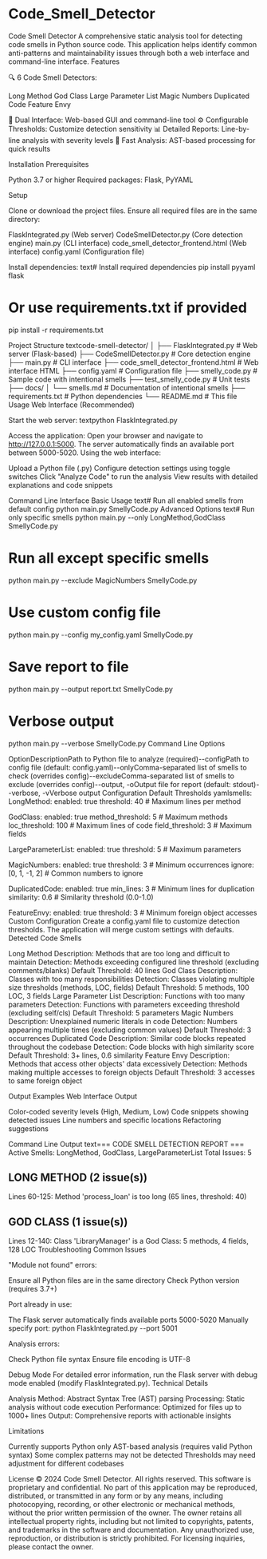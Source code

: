 # Code_Smell_Detector
Code Smell Detector
A comprehensive static analysis tool for detecting code smells in Python source code. This application helps identify common anti-patterns and maintainability issues through both a web interface and command-line interface.
Features

🔍 6 Code Smell Detectors:

Long Method
God Class
Large Parameter List
Magic Numbers
Duplicated Code
Feature Envy


🎯 Dual Interface: Web-based GUI and command-line tool
⚙️ Configurable Thresholds: Customize detection sensitivity
📊 Detailed Reports: Line-by-line analysis with severity levels
🚀 Fast Analysis: AST-based processing for quick results

Installation
Prerequisites

Python 3.7 or higher
Required packages: Flask, PyYAML

Setup

Clone or download the project files.
Ensure all required files are in the same directory:

FlaskIntegrated.py (Web server)
CodeSmellDetector.py (Core detection engine)
main.py (CLI interface)
code_smell_detector_frontend.html (Web interface)
config.yaml (Configuration file)


Install dependencies:
text# Install required dependencies
pip install pyyaml flask

# Or use requirements.txt if provided
pip install -r requirements.txt


Project Structure
textcode-smell-detector/
│
├── FlaskIntegrated.py     # Web server (Flask-based)
├── CodeSmellDetector.py   # Core detection engine
├── main.py                # CLI interface
├── code_smell_detector_frontend.html  # Web interface HTML
├── config.yaml            # Configuration file
├── smelly_code.py         # Sample code with intentional smells
├── test_smelly_code.py    # Unit tests
├── docs/
│   └── smells.md          # Documentation of intentional smells
├── requirements.txt       # Python dependencies
└── README.md              # This file
Usage
Web Interface (Recommended)

Start the web server:
textpython FlaskIntegrated.py

Access the application: Open your browser and navigate to http://127.0.0.1:5000.
The server automatically finds an available port between 5000-5020.
Using the web interface:

Upload a Python file (.py)
Configure detection settings using toggle switches
Click "Analyze Code" to run the analysis
View results with detailed explanations and code snippets



Command Line Interface
Basic Usage
text# Run all enabled smells from default config
python main.py SmellyCode.py
Advanced Options
text# Run only specific smells
python main.py --only LongMethod,GodClass SmellyCode.py

# Run all except specific smells  
python main.py --exclude MagicNumbers SmellyCode.py

# Use custom config file
python main.py --config my_config.yaml SmellyCode.py

# Save report to file
python main.py --output report.txt SmellyCode.py

# Verbose output
python main.py --verbose SmellyCode.py
Command Line Options

































OptionDescription<file>Path to Python file to analyze (required)--configPath to config file (default: config.yaml)--onlyComma-separated list of smells to check (overrides config)--excludeComma-separated list of smells to exclude (overrides config)--output, -oOutput file for report (default: stdout)--verbose, -vVerbose output
Configuration
Default Thresholds
yamlsmells:
  LongMethod:
    enabled: true
    threshold: 40      # Maximum lines per method
    
  GodClass:
    enabled: true
    method_threshold: 5    # Maximum methods
    loc_threshold: 100     # Maximum lines of code
    field_threshold: 3     # Maximum fields
    
  LargeParameterList:
    enabled: true
    threshold: 5       # Maximum parameters
    
  MagicNumbers:
    enabled: true
    threshold: 3       # Minimum occurrences
    ignore: [0, 1, -1, 2]  # Common numbers to ignore
    
  DuplicatedCode:
    enabled: true
    min_lines: 3       # Minimum lines for duplication
    similarity: 0.6    # Similarity threshold (0.0-1.0)
    
  FeatureEnvy:
    enabled: true
    threshold: 3       # Minimum foreign object accesses
Custom Configuration
Create a config.yaml file to customize detection thresholds. The application will merge custom settings with defaults.
Detected Code Smells

Long Method
Description: Methods that are too long and difficult to maintain
Detection: Methods exceeding configured line threshold (excluding comments/blanks)
Default Threshold: 40 lines
God Class
Description: Classes with too many responsibilities
Detection: Classes violating multiple size thresholds (methods, LOC, fields)
Default Threshold: 5 methods, 100 LOC, 3 fields
Large Parameter List
Description: Functions with too many parameters
Detection: Functions with parameters exceeding threshold (excluding self/cls)
Default Threshold: 5 parameters
Magic Numbers
Description: Unexplained numeric literals in code
Detection: Numbers appearing multiple times (excluding common values)
Default Threshold: 3 occurrences
Duplicated Code
Description: Similar code blocks repeated throughout the codebase
Detection: Code blocks with high similarity score
Default Threshold: 3+ lines, 0.6 similarity
Feature Envy
Description: Methods that access other objects' data excessively
Detection: Methods making multiple accesses to foreign objects
Default Threshold: 3 accesses to same foreign object

Output Examples
Web Interface Output

Color-coded severity levels (High, Medium, Low)
Code snippets showing detected issues
Line numbers and specific locations
Refactoring suggestions

Command Line Output
text=== CODE SMELL DETECTION REPORT ===
Active Smells: LongMethod, GodClass, LargeParameterList
Total Issues: 5

LONG METHOD (2 issue(s))
---
Lines 60-125: Method 'process_loan' is too long (65 lines, threshold: 40)

GOD CLASS (1 issue(s))
---
Lines 12-140: Class 'LibraryManager' is a God Class: 5 methods, 4 fields, 128 LOC
Troubleshooting
Common Issues

"Module not found" errors:

Ensure all Python files are in the same directory
Check Python version (requires 3.7+)


Port already in use:

The Flask server automatically finds available ports 5000-5020
Manually specify port: python FlaskIntegrated.py --port 5001


Analysis errors:

Check Python file syntax
Ensure file encoding is UTF-8



Debug Mode
For detailed error information, run the Flask server with debug mode enabled (modify FlaskIntegrated.py).
Technical Details

Analysis Method: Abstract Syntax Tree (AST) parsing
Processing: Static analysis without code execution
Performance: Optimized for files up to 1000+ lines
Output: Comprehensive reports with actionable insights

Limitations

Currently supports Python only
AST-based analysis (requires valid Python syntax)
Some complex patterns may not be detected
Thresholds may need adjustment for different codebases

License
© 2024 Code Smell Detector. All rights reserved.
This software is proprietary and confidential. No part of this application may be reproduced, distributed, or transmitted in any form or by any means, including photocopying, recording, or other electronic or mechanical methods, without the prior written permission of the owner.
The owner retains all intellectual property rights, including but not limited to copyrights, patents, and trademarks in the software and documentation. Any unauthorized use, reproduction, or distribution is strictly prohibited.
For licensing inquiries, please contact the owner.

